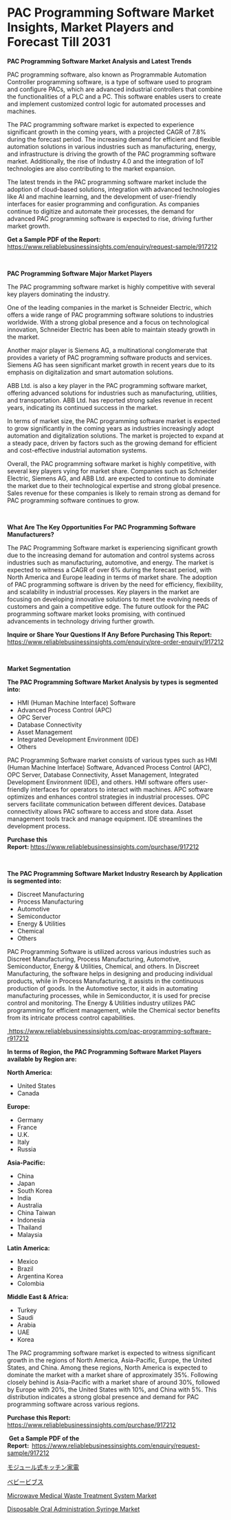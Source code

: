 <p><h1>PAC Programming Software Market Insights, Market Players and Forecast Till 2031</h1></p><p><strong>PAC Programming Software Market Analysis and Latest Trends</strong></p>
<p><p>PAC programming software, also known as Programmable Automation Controller programming software, is a type of software used to program and configure PACs, which are advanced industrial controllers that combine the functionalities of a PLC and a PC. This software enables users to create and implement customized control logic for automated processes and machines.</p><p>The PAC programming software market is expected to experience significant growth in the coming years, with a projected CAGR of 7.8% during the forecast period. The increasing demand for efficient and flexible automation solutions in various industries such as manufacturing, energy, and infrastructure is driving the growth of the PAC programming software market. Additionally, the rise of Industry 4.0 and the integration of IoT technologies are also contributing to the market expansion.</p><p>The latest trends in the PAC programming software market include the adoption of cloud-based solutions, integration with advanced technologies like AI and machine learning, and the development of user-friendly interfaces for easier programming and configuration. As companies continue to digitize and automate their processes, the demand for advanced PAC programming software is expected to rise, driving further market growth.</p></p>
<p><strong>Get a Sample PDF of the Report:&nbsp;</strong> <a href="https://www.reliablebusinessinsights.com/enquiry/request-sample/917212">https://www.reliablebusinessinsights.com/enquiry/request-sample/917212</a></p>
<p>&nbsp;</p>
<p><strong>PAC Programming Software Major Market Players</strong></p>
<p><p>The PAC programming software market is highly competitive with several key players dominating the industry. </p><p>One of the leading companies in the market is Schneider Electric, which offers a wide range of PAC programming software solutions to industries worldwide. With a strong global presence and a focus on technological innovation, Schneider Electric has been able to maintain steady growth in the market. </p><p>Another major player is Siemens AG, a multinational conglomerate that provides a variety of PAC programming software products and services. Siemens AG has seen significant market growth in recent years due to its emphasis on digitalization and smart automation solutions. </p><p>ABB Ltd. is also a key player in the PAC programming software market, offering advanced solutions for industries such as manufacturing, utilities, and transportation. ABB Ltd. has reported strong sales revenue in recent years, indicating its continued success in the market. </p><p>In terms of market size, the PAC programming software market is expected to grow significantly in the coming years as industries increasingly adopt automation and digitalization solutions. The market is projected to expand at a steady pace, driven by factors such as the growing demand for efficient and cost-effective industrial automation systems. </p><p>Overall, the PAC programming software market is highly competitive, with several key players vying for market share. Companies such as Schneider Electric, Siemens AG, and ABB Ltd. are expected to continue to dominate the market due to their technological expertise and strong global presence. Sales revenue for these companies is likely to remain strong as demand for PAC programming software continues to grow.</p></p>
<p>&nbsp;</p>
<p><strong>What Are The Key Opportunities For PAC Programming Software Manufacturers?</strong></p>
<p><p>The PAC Programming Software market is experiencing significant growth due to the increasing demand for automation and control systems across industries such as manufacturing, automotive, and energy. The market is expected to witness a CAGR of over 6% during the forecast period, with North America and Europe leading in terms of market share. The adoption of PAC programming software is driven by the need for efficiency, flexibility, and scalability in industrial processes. Key players in the market are focusing on developing innovative solutions to meet the evolving needs of customers and gain a competitive edge. The future outlook for the PAC programming software market looks promising, with continued advancements in technology driving further growth.</p></p>
<p><strong>Inquire or Share Your Questions If Any Before Purchasing This Report:</strong> <a href="https://www.reliablebusinessinsights.com/enquiry/pre-order-enquiry/917212">https://www.reliablebusinessinsights.com/enquiry/pre-order-enquiry/917212</a></p>
<p>&nbsp;</p>
<p><strong>Market Segmentation</strong></p>
<p><strong>The PAC Programming Software Market Analysis by types is segmented into:</strong></p>
<p><ul><li>HMI (Human Machine Interface) Software</li><li>Advanced Process Control (APC)</li><li>OPC Server</li><li>Database Connectivity</li><li>Asset Management</li><li>Integrated Development Environment (IDE)</li><li>Others</li></ul></p>
<p><p>PAC Programming Software market consists of various types such as HMI (Human Machine Interface) Software, Advanced Process Control (APC), OPC Server, Database Connectivity, Asset Management, Integrated Development Environment (IDE), and others. HMI software offers user-friendly interfaces for operators to interact with machines. APC software optimizes and enhances control strategies in industrial processes. OPC servers facilitate communication between different devices. Database connectivity allows PAC software to access and store data. Asset management tools track and manage equipment. IDE streamlines the development process.</p></p>
<p><strong>Purchase this Report:&nbsp;</strong><a href="https://www.reliablebusinessinsights.com/purchase/917212">https://www.reliablebusinessinsights.com/purchase/917212</a></p>
<p>&nbsp;</p>
<p><strong>The PAC Programming Software Market Industry Research by Application is segmented into:</strong></p>
<p><ul><li>Discreet Manufacturing</li><li>Process Manufacturing</li><li>Automotive</li><li>Semiconductor</li><li>Energy & Utilities</li><li>Chemical</li><li>Others</li></ul></p>
<p><p>PAC Programming Software is utilized across various industries such as Discreet Manufacturing, Process Manufacturing, Automotive, Semiconductor, Energy & Utilities, Chemical, and others. In Discreet Manufacturing, the software helps in designing and producing individual products, while in Process Manufacturing, it assists in the continuous production of goods. In the Automotive sector, it aids in automating manufacturing processes, while in Semiconductor, it is used for precise control and monitoring. The Energy & Utilities industry utilizes PAC programming for efficient management, while the Chemical sector benefits from its intricate process control capabilities.</p></p>
<p><a href="https://www.reliablebusinessinsights.com/pac-programming-software-r917212">&nbsp;https://www.reliablebusinessinsights.com/pac-programming-software-r917212</a></p>
<p><strong>In terms of Region, the PAC Programming Software Market Players available by Region are:</strong></p>
<p>
    <p> <strong> North America: </strong>
        <ul>
            <li>United States</li>
            <li>Canada</li>
        </ul>
        </p> 
    <p> <strong> Europe: </strong>
        <ul>
            <li>Germany</li>
            <li>France</li>
            <li>U.K.</li>
            <li>Italy</li>
            <li>Russia</li>
        </ul>
        </p> 
    <p> <strong> Asia-Pacific: </strong>
        <ul>
            <li>China</li>
            <li>Japan</li>
            <li>South Korea</li>
            <li>India</li>
            <li>Australia</li>
            <li>China Taiwan</li>
            <li>Indonesia</li>
            <li>Thailand</li>
            <li>Malaysia</li>
        </ul>
        </p> 
    <p> <strong> Latin America: </strong>
        <ul>
            <li>Mexico</li>
            <li>Brazil</li>
            <li>Argentina Korea</li>
            <li>Colombia</li>
        </ul>
        </p> 
    <p> <strong> Middle East & Africa: </strong>
        <ul>
            <li>Turkey</li>
            <li>Saudi</li>
            <li>Arabia</li>
            <li>UAE</li>
            <li>Korea</li>
        </ul>
    </p>
    </p>
<p><p>The PAC programming software market is expected to witness significant growth in the regions of North America, Asia-Pacific, Europe, the United States, and China. Among these regions, North America is expected to dominate the market with a market share of approximately 35%. Following closely behind is Asia-Pacific with a market share of around 30%, followed by Europe with 20%, the United States with 10%, and China with 5%. This distribution indicates a strong global presence and demand for PAC programming software across various regions.</p></p>
<p><strong>Purchase this Report: </strong><a href="https://www.reliablebusinessinsights.com/purchase/917212">https://www.reliablebusinessinsights.com/purchase/917212</a></p>
<p>&nbsp;<strong>Get a Sample PDF of the Report:&nbsp;&nbsp;</strong><a href="https://www.reliablebusinessinsights.com/enquiry/request-sample/917212">https://www.reliablebusinessinsights.com/enquiry/request-sample/917212</a></p>
<p><strong></strong></p>
<p><p><a href="https://github.com/oqxogxyvqe90775/Market-Research-Report-List-3/blob/main/4954187175714.md">モジュール式キッチン家電</a></p><p><a href="https://github.com/WhitneyMurphy1982/Market-Research-Report-List-1/blob/main/6307020175713.md">ベビービブス</a></p><p><a href="https://github.com/Sherrillcrooksxa8i18ucf2m/Market-Research-Report-List-3/blob/main/microwave-medical-waste-treatment-system-market.md">Microwave Medical Waste Treatment System Market</a></p><p><a href="https://github.com/derrinmiltonellis35gcl/Market-Research-Report-List-3/blob/main/disposable-oral-administration-syringe-market.md">Disposable Oral Administration Syringe Market</a></p></p>
